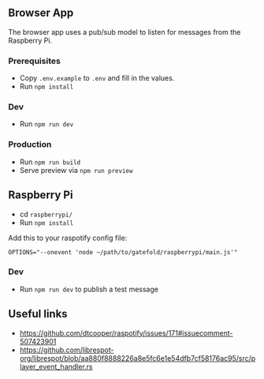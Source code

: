 ## Browser App

The browser app uses a pub/sub model to listen for messages from the Raspberry Pi.

### Prerequisites

- Copy `.env.example` to `.env` and fill in the values.
- Run `npm install`

### Dev

- Run `npm run dev`

### Production

- Run `npm run build`
- Serve preview via `npm run preview`

## Raspberry Pi

- cd `raspberrypi/`
- Run `npm install`

Add this to your raspotify config file:

```
OPTIONS="--onevent 'node ~/path/to/gatefold/raspberrypi/main.js'"
```

### Dev

- Run `npm run dev` to publish a test message

## Useful links

- https://github.com/dtcooper/raspotify/issues/171#issuecomment-507423901
- https://github.com/librespot-org/librespot/blob/aa880f8888226a8e5fc6e1e54dfb7cf58176ac95/src/player_event_handler.rs
